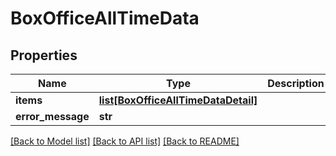 # BoxOfficeAllTimeData

## Properties
Name | Type | Description | Notes
------------ | ------------- | ------------- | -------------
**items** | [**list[BoxOfficeAllTimeDataDetail]**](BoxOfficeAllTimeDataDetail.md) |  | [optional] 
**error_message** | **str** |  | [optional] 

[[Back to Model list]](../README.md#documentation-for-models) [[Back to API list]](../README.md#documentation-for-api-endpoints) [[Back to README]](../README.md)

